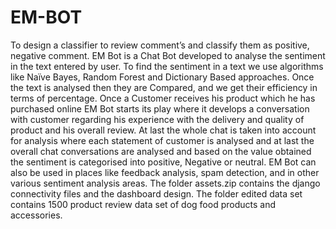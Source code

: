 # EM-BOT
To design a classifier to review comment’s and classify them as positive, negative comment.
EM Bot is a Chat Bot developed to analyse the sentiment in the text entered by user. To find the sentiment in a text we use algorithms like Naïve Bayes, Random Forest and Dictionary Based approaches. Once the text is analysed then they are Compared, and we get their efficiency in terms of percentage.  Once a Customer receives his product which he has purchased online EM Bot starts its play where it develops a conversation with customer regarding his experience with the delivery and quality of product and his overall review.   At last the whole chat is taken into account for analysis where each statement of customer is analysed and at last the overall chat conversations are analysed and based on the value obtained the sentiment is categorised into positive, Negative or neutral. EM Bot can also be used in places like feedback analysis, spam detection, and in other various sentiment analysis areas. 
The folder assets.zip contains the django connectivity files and the dashboard design.
The folder edited data set contains 1500 product review data set of dog food products and accessories.
